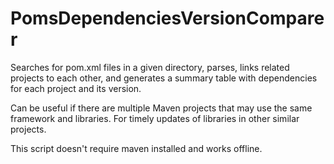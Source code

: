 # PomsDependenciesVersionComparer
Searches for pom.xml files in a given directory, parses, links related projects to each other, and generates a summary table with dependencies for each project and its version.

Can be useful if there are multiple Maven projects that may use the same framework and libraries. For timely updates of libraries in other similar projects.

This script doesn't require maven installed and works offline.
